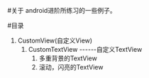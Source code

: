 #关于
android进阶所练习的一些例子。


#目录
1. CustomView(自定义View)
	1. CustomTextView ------自定义TextView
		1. 多重背景的TextView
		2. 滚动，闪亮的TextView